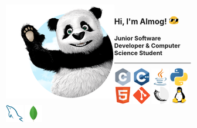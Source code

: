 <!-- REMOVE THE BACKSLASHES 

[![](https://github.com/AlmogJakov/AlmogJakov/blob/main/welcome-p.png)](#)  

More links:
https://github.com/anuraghazra/github-readme-stats
https://github.com/DenverCoder1/readme-typing-svg
https://github.com/abhisheknaiidu/awesome-github-profile-readme#game-mode-
https://github.com/Thaiane/Thaiane
https://towardsdatascience.com/the-ultimate-markdown-cheat-sheet-3d3976b31a0
https://github.com/hussainweb/hussainweb
https://github.com/Thomas-George-T/Thomas-George-T
https://github.com/vbriand/vbriand
https://github.com/aemmadi/aemmadi // wave hello https://raw.githubusercontent.com/aemmadi/aemmadi/master/wave.gif
https://github.com/moshfiqrony/moshfiqrony
https://github.com/char-al/char-al
https://github.com/xtenzQ/xtenzQ
https://github.com/rafi0101/rafi0101 // ripository view


https://github.com/abranhe/programming-languages-logos // icons
https://github.com/devicons/devicon/blob/master/icons // icons

<img src="https://media.giphy.com/media/WUlplcMpOCEmTGBtBW/giphy.gif" width="30"> // cat
-->

<tr align="center">
<a href="#"><img align='left' src="https://github.com/AlmogJakov/AlmogJakov/blob/main/images/welcome-p.png" width="295"></a>
<h2> Hi, I'm Almog!  <a href="#"><img src="https://github.com/AlmogJakov/AlmogJakov/blob/main/images/blink2.gif" width="27"></a></h2>
<p><h3>Junior Software Developer & Computer Science Student</h3>
</p>

---
<a title="C" href="#"><img src="https://github.com/AlmogJakov/AlmogJakov/blob/main/images/c_48x48.png" width="47"/></a>
<a title="C++" href="#"><img src="https://github.com/AlmogJakov/AlmogJakov/blob/main/images/cpp_48x48.png" width="47"/></a>
<a title="Java" href="#"><img src="https://github.com/AlmogJakov/AlmogJakov/blob/main/images/java_48x48.png" width="47"/></a>
<a title="Python" href="#"><img src="https://github.com/AlmogJakov/AlmogJakov/blob/main/images/python_48x48.png" width="47"/></a>
<a title="Html" href="#"><img src="https://github.com/devicons/devicon/blob/master/icons/html5/html5-original.svg" width="47"/></a>
<a title="Git" href="#"><img src="https://github.com/AlmogJakov/AlmogJakov/blob/main/images/git-plain.svg" width="47"/></a>
<a title="Flask" href="#"><img src="https://github.com/AlmogJakov/AlmogJakov/blob/main/images/flask.png" width="47"/></a>
<a title="Linux" href="#"><img src="https://github.com/AlmogJakov/AlmogJakov/blob/main/images/linux-original.svg" width="47"/></a>
<a title="MySQL" href="#"><img src="https://github.com/devicons/devicon/blob/master/icons/mysql/mysql-plain.svg" width="47"/></a>
<a title="MongoDB" href="#"><img src="https://github.com/devicons/devicon/blob/master/icons/mongodb/mongodb-original.svg" width="47"/></a>
<!-- REMOVE THE BACKSLASHES 
[![Twitter: ThaiiBraga](https://img.shields.io/twitter/follow/ThaiiBraga?style=social)](https://twitter.com/ThaiiBraga)
[![Linkedin: thaianebraga](https://img.shields.io/badge/-thaianebraga-blue?style=flat-square&logo=Linkedin&logoColor=white&link=https://www.linkedin.com/in/thaianebraga/)](https://www.linkedin.com/in/thaianebraga/)
[![GitHub Thaiane](https://img.shields.io/github/followers/thaiane?label=follow&style=social)](https://github.com/Thaiane)
### <img src="https://media.giphy.com/media/VgCDAzcKvsR6OM0uWg/giphy.gif" width="50"> A little more about me...  
-->
</tr>

